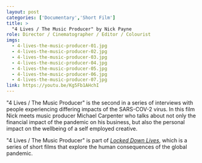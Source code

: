 ```yaml
---
layout: post
categories: ['Documentary','Short Film']
title: >
  "4 Lives / The Music Producer" by Nick Payne
role: Director / Cinematographer / Editor / Colourist
imgs: 
  - 4-lives-the-music-producer-01.jpg
  - 4-lives-the-music-producer-02.jpg
  - 4-lives-the-music-producer-03.jpg
  - 4-lives-the-music-producer-04.jpg
  - 4-lives-the-music-producer-05.jpg
  - 4-lives-the-music-producer-06.jpg
  - 4-lives-the-music-producer-07.jpg
link: https://youtu.be/Kg5Fb1AHchI
---
```


"4 Lives / The Music Producer" is the second in a series of interviews with people experiencing differing impacts of the SARS-COV-2 virus. In this film Nick meets music producer Michael Carpenter who talks about not only the financial impact of the pandemic on his business, but also the personal impact on the wellbeing of a self employed creative.

"4 Lives / The Music Producer" is part of [_Locked Down Lives_](https://www.facebook.com/lockeddownlives/), which is a series of short films that explore the human consequences of the global pandemic.